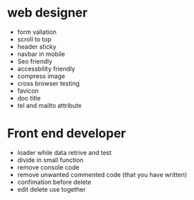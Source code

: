 # web designer
- form valiation 
- scroll to top
- header sticky
- navbar in mobile
- Seo friendly
- accessbility friendly
- compress image
- cross browser testing
- favicon
- doc title
- tel and mailto attribute

# Front end developer
- loader while data retrive and test
- divide in small function
- remove console code
- remove unwanted commented code (that you have written)
- confimation before delete
- edit delete use together

